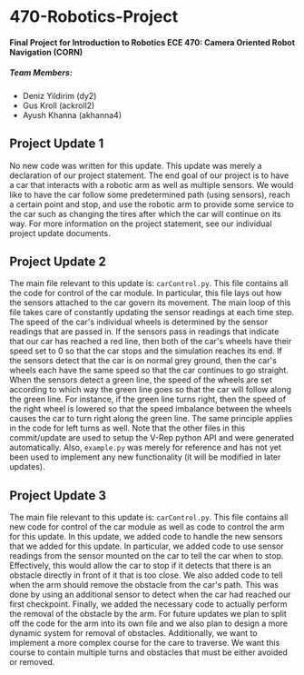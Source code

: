 # 470-Robotics-Project
#### Final Project for Introduction to Robotics ECE 470: Camera Oriented Robot Navigation (CORN)

##### Team Members:
- Deniz Yildirim (dy2)
- Gus Kroll (ackroll2)
- Ayush Khanna (akhanna4)

## Project Update 1
No new code was written for this update. This update was merely a declaration of our project statement. The end goal of our project is to have a car that interacts with a robotic arm as well as multiple sensors. We would like to have the car follow some predetermined path (using sensors), reach a certain point and stop, and use the robotic arm to provide some service to the car such as changing the tires after which the car will continue on its way. For more information on the project statement, see our individual project update documents.

## Project Update 2
The main file relevant to this update is: `carControl.py`. This file contains all the code for control of the car module. In particular, this file lays out how the sensors attached to the car govern its movement. The main loop of this file takes care of constantly updating the sensor readings at each time step. The speed of the car's individual wheels is determined by the sensor readings that are passed in. If the sensors pass in readings that indicate that our car has reached a red line, then both of the car's wheels have their speed set to 0 so that the car stops and the simulation reaches its end. If the sensors detect that the car is on normal grey ground, then the car's wheels each have the same speed so that the car continues to go straight. When the sensors detect a green line, the speed of the wheels are set according to which way the green line goes so that the car will follow along the green line. For instance, if the green line turns right, then the speed of the right wheel is lowered so that the speed imbalance between the wheels causes the car to turn right along the green line. The same principle applies in the code for left turns as well.
Note that the other files in this commit/update are used to setup the V-Rep python API and were generated automatically. Also, `example.py` was merely for reference and has not yet been used to implement any new functionality (it will be modified in later updates).

## Project Update 3
The main file relevant to this update is: `carControl.py`. This file contains all new code for control of the car module as well as code to control the arm for this update. In this update, we added code to handle the new sensors that we added for this update. In particular, we added code to use sensor readings from the sensor mounted on the car to tell the car when to stop. Effectively, this would allow the car to stop if it detects that there is an obstacle directly in front of it that is too close. We also added code to tell when the arm should remove the obstacle from the car's path. This was done by using an additional sensor to detect when the car had reached our first checkpoint. Finally, we added the necessary code to actually perform the removal of the obstacle by the arm.
For future updates we plan to split off the code for the arm into its own file and we also plan to design a more dynamic system for removal of obstacles. Additionally, we want to implement a more complex course for the care to traverse. We want this course to contain multiple turns and obstacles that must be either avoided or removed.
